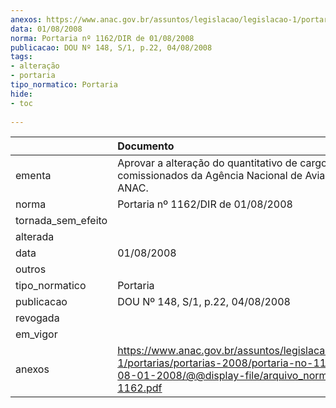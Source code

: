 ```yaml
---
anexos: https://www.anac.gov.br/assuntos/legislacao/legislacao-1/portarias/portarias-2008/portaria-no-1162-dir-de-08-01-2008/@@display-file/arquivo_norma/PA2008-1162.pdf
data: 01/08/2008
norma: Portaria nº 1162/DIR de 01/08/2008
publicacao: DOU Nº 148, S/1, p.22, 04/08/2008
tags:
- alteração
- portaria
tipo_normatico: Portaria
hide: 
- toc 
 
---
```


|                    | Documento                                                                                                                                                         |
|:-------------------|:------------------------------------------------------------------------------------------------------------------------------------------------------------------|
| ementa             | Aprovar a alteração do quantitativo de cargos comissionados da Agência Nacional de Aviação Civil - ANAC.                                                          |
| norma              | Portaria nº 1162/DIR de 01/08/2008                                                                                                                                |
| tornada_sem_efeito |                                                                                                                                                                   |
| alterada           |                                                                                                                                                                   |
| data               | 01/08/2008                                                                                                                                                        |
| outros             |                                                                                                                                                                   |
| tipo_normatico     | Portaria                                                                                                                                                          |
| publicacao         | DOU Nº 148, S/1, p.22, 04/08/2008                                                                                                                                 |
| revogada           |                                                                                                                                                                   |
| em_vigor           |                                                                                                                                                                   |
| anexos             | https://www.anac.gov.br/assuntos/legislacao/legislacao-1/portarias/portarias-2008/portaria-no-1162-dir-de-08-01-2008/@@display-file/arquivo_norma/PA2008-1162.pdf |
